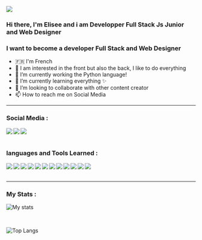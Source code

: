 ![](https://media-exp1.licdn.com/dms/image/C4E16AQFyNVqmzdDvQw/profile-displaybackgroundimage-shrink_200_800/0/1616409803595?e=1622073600&v=beta&t=tr3VhZ93jzXWeHPL1tNslqtGaterKWh4vhMtCAQB4Tc)

### Hi there, I'm Elisee and i am Developper Full Stack Js Junior and Web Designer

### I want to become a developer Full Stack and Web Designer
- 🇫🇷 I'm French
- 👀 I am interested in the front but also the back, I like to do everything
- 🌱 I’m currently working the Python language!
- 📘 I’m currently learning everything ✨
- 💞️ I’m looking to collaborate with other content creator
- 📫 How to reach me on Social Media

---

### Social Media :
[<img align="left" src="https://img.icons8.com/fluent/25/000000/instagram-new.png"/>][instagram]
[<img align="left" src="https://img.icons8.com/fluent/25/000000/linkedin.png"/>][linkedin]
[<img align="left" src="https://img.icons8.com/color/25/000000/git.png"/>][github]

<br/>
<br/>

### languages and Tools Learned :
<img align="left" src="https://img.icons8.com/fluent/25/000000/visual-studio-code-2019.png"/>
<img align="left" src="https://img.icons8.com/color/25/000000/html-5.png"/>
<img align="left" src="https://img.icons8.com/color/25/000000/css3.png"/>
<img align="left" src="https://img.icons8.com/color/25/000000/javascript.png"/>
<img align="left" src="https://img.icons8.com/color/25/000000/python.png"/>
<img align="left" src="https://img.icons8.com/color/25/000000/vue-js.png"/>
<img align="left" src="https://img.icons8.com/color/25/000000/nodejs.png"/>
<img align="left" src="https://img.icons8.com/color/25/000000/bootstrap.png"/>
<img align="left" src="https://img.icons8.com/color/25/000000/mysql-logo.png"/>
<img align="left" src="https://img.icons8.com/color/25/000000/wordpress.png"/>
<img align="left" src="https://img.icons8.com/color/25/000000/adobe-photoshop.png"/>
<img align="left" src="https://img.icons8.com/color/25/000000/git.png"/>

<br/>
<br/>

---

### My Stats :
![My stats](https://github-readme-stats.vercel.app/api?username=elisee9571)

<br/>

![Top Langs](https://github-readme-stats.vercel.app/api/top-langs/?username=elisee9571)



<!-- réseaux -->
[instagram]: https://www.instagram.com/elisee.4/
[linkedin]: https://www.linkedin.com/in/elisee-desmarest-410962209/
[github]: https://github.com/elisee9571

<!-- langages -->
